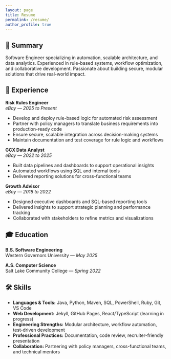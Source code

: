 ```yaml
---
layout: page
title: Resume
permalink: /resume/
author_profile: true
---
```


## 🧠 Summary  
Software Engineer specializing in automation, scalable architecture, and data analytics. Experienced in rule-based systems, workflow optimization, and collaborative development. Passionate about building secure, modular solutions that drive real-world impact.

## 💼 Experience  

**Risk Rules Engineer**  
*eBay — 2025 to Present*  
- Develop and deploy rule-based logic for automated risk assessment  
- Partner with policy managers to translate business requirements into production-ready code  
- Ensure secure, scalable integration across decision-making systems  
- Maintain documentation and test coverage for rule logic and workflows

**GCX Data Analyst**  
*eBay — 2022 to 2025*  
- Built data pipelines and dashboards to support operational insights  
- Automated workflows using SQL and internal tools  
- Delivered reporting solutions for cross-functional teams

**Growth Advisor**  
*eBay — 2018 to 2022*  
- Designed executive dashboards and SQL-based reporting tools  
- Delivered insights to support strategic planning and performance tracking  
- Collaborated with stakeholders to refine metrics and visualizations

## 🎓 Education  

**B.S. Software Engineering**  
Western Governors University —  *May 2025*

**A.S. Computer Science**  
Salt Lake Community College — *Spring 2022*

## 🛠 Skills  

- **Languages & Tools:** Java, Python, Maven, SQL, PowerShell, Ruby, Git, VS Code  
- **Web Development:** Jekyll, GitHub Pages, React/TypeScript (learning in progress)  
- **Engineering Strengths:** Modular architecture, workflow automation, test-driven development  
- **Professional Practices:** Documentation, code review, recruiter-friendly presentation  
- **Collaboration:** Partnering with policy managers, cross-functional teams, and technical mentors